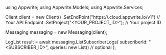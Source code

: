 using Appwrite;
using Appwrite.Models;
using Appwrite.Services;

Client client = new Client()
    .SetEndPoint("https://<REGION>.cloud.appwrite.io/v1") // Your API Endpoint
    .SetProject("<YOUR_PROJECT_ID>"); // Your project ID

Messaging messaging = new Messaging(client);

LogList result = await messaging.ListSubscriberLogs(
    subscriberId: "<SUBSCRIBER_ID>",
    queries: new List<string>() // optional
);